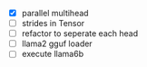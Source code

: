 - [x] parallel multihead
- [ ] strides in Tensor
- [ ] refactor to seperate each head
- [ ] llama2 gguf loader
- [ ] execute llama6b
